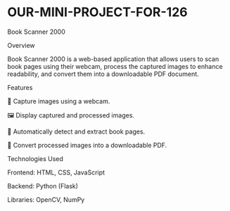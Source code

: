 # OUR-MINI-PROJECT-FOR-126

Book Scanner 2000

Overview

Book Scanner 2000 is a web-based application that allows users to scan book pages using their webcam, process the captured images to enhance readability, and convert them into a downloadable PDF document.

Features

📸 Capture images using a webcam.

🖼️ Display captured and processed images.

📝 Automatically detect and extract book pages.

📄 Convert processed images into a downloadable PDF.

Technologies Used

Frontend: HTML, CSS, JavaScript

Backend: Python (Flask)

Libraries: OpenCV, NumPy
